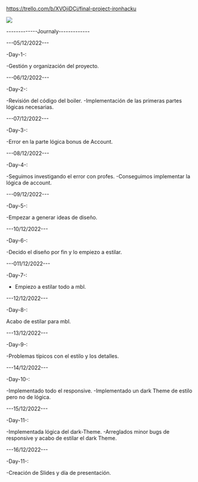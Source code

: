 https://trello.com/b/XVOjiDCj/final-project-ironhacku

<img src= "https://img.weblogssl.com/g/branded/XTK-228293.jpg">

-------------Journaly-------------

---05/12/2022---

-Day-1-:

-Gestión y organización del proyecto.

---06/12/2022---

-Day-2-:

-Revisión del código del boiler.
-Implementación de las primeras partes lógicas necesarias.

---07/12/2022---

-Day-3-:

-Error en la parte lógica bonus de Account.

---08/12/2022---

-Day-4-:

-Seguimos investigando el error con profes.
-Conseguimos implementar la lógica de account.

---09/12/2022---

-Day-5-:

-Empezar a generar ideas de diseño.

---10/12/2022---

-Day-6-:

-Decido el diseño por fin y lo empiezo a estilar.

---011/12/2022---

-Day-7-:

- Empiezo a estilar todo a mbl.

---12/12/2022---

-Day-8-:

Acabo de estilar para mbl.

---13/12/2022---

-Day-9-:

-Problemas típicos con el estilo y los detalles.

---14/12/2022---

-Day-10-:

-Implementado todo el responsive.
-Implementado un dark Theme de estilo pero no de lógica.

---15/12/2022---

-Day-11-:

-Implementada lógica del dark-Theme.
-Arreglados minor bugs de responsive y acabo de estilar el dark Theme.

---16/12/2022---

-Day-11-:

-Creación de Slides y día de presentación.
